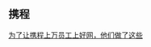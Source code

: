 ## 携程

[为了让携程上万员工上好网，他们做了这些](https://mp.weixin.qq.com/s?__biz=MjM5MDI3MjA5MQ==&mid=2697268257&idx=1&sn=8350ca1488a4d4c7938031c8d5c32167&chksm=8376f315b4017a03e6df22dfea2e5d8ab8f1c7f55ab97d95aa0fb70c3fcf415482e908f69572&mpshare=1&scene=1&srcid=%23rd)

